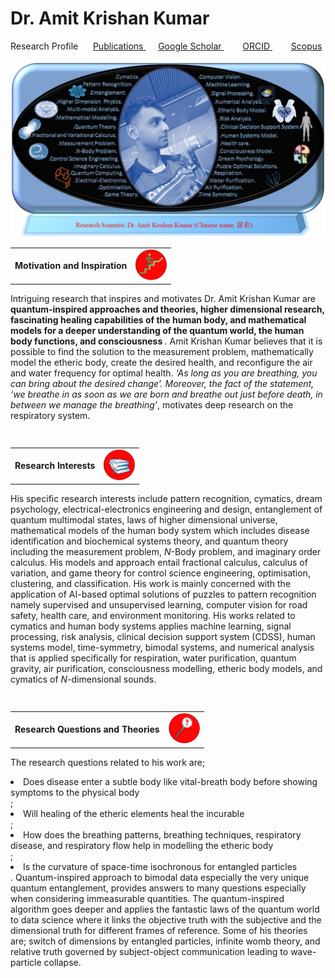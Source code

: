 <html>
  <head>
   
<meta name="description" content="Higher Dimension Research…">
    <meta name="referrer" content="origin-when-cross-origin">
<meta name="author" content="Amit Krishan Kumar">
    <meta charset="UTF-8">
    <head>
    <body>
<h1> Dr. Amit Krishan Kumar </h1>

   Research Profile &nbsp;&nbsp;&nbsp;&nbsp; <a href = "publication.html"> Publications </a> &nbsp;&nbsp;&nbsp;&nbsp;  <a href = "https://scholar.google.com/citations?user=h-KG0T0AAAAJ&hl=en"> Google Scholar </a> &nbsp;&nbsp;&nbsp;&emsp; <a href = "https://orcid.org/0000-0002-0173-2081"> ORCID </a>  &nbsp;&nbsp;&nbsp;&emsp; <a href = "https://www.scopus.com/authid/detail.uri?authorId=57218181590"> Scopus </a>  
  
  <img src="Profile1.jpg"> 
   
<div> 
<table>
      <td> <b>Motivation and Inspiration </b> 
    <td> <img src="thumbnails/motivation.jpg" width="50"> </td> 
<table>
<div>
             
  <p> Intriguing research that inspires and motivates Dr. Amit Krishan Kumar are <b> quantum-inspired approaches and theories, higher dimensional research, fascinating healing capabilities of the human body, and mathematical models for a deeper understanding of the quantum world, the human body functions, and consciousness </b>. Amit Krishan Kumar believes that it is possible to find the solution to the measurement problem, mathematically model the etheric body, create the desired health, and reconfigure the air and water frequency for optimal health. <em> ‘As long as you are breathing, you can bring about the desired change’. Moreover, the fact of the statement, ‘we breathe in as soon as we are born and breathe out just before death, in between we manage the breathing’</em>, motivates deep research on the respiratory system. </p>  
    <h2> </h2>
    <table>
            <td> <b>Research Interests</b> 
    <td> <img src="thumbnails/interests.jpg" width="50"> </td>
 <table>  
  <p> His specific research interests include pattern recognition, cymatics, dream psychology, electrical-electronics engineering and design, entanglement of quantum multimodal states, laws of higher dimensional universe, mathematical models of the human body system which includes disease identification and biochemical systems theory, and quantum theory including the measurement problem, <em>N</em>-Body problem, and imaginary order calculus. His models and approach entail fractional calculus, calculus of variation, and game theory for control science engineering, optimisation, clustering, and classification. His work is mainly concerned with the application of AI-based optimal solutions of puzzles to pattern recognition namely supervised and unsupervised learning, computer vision for road safety, health care, and environment monitoring. His works related to cymatics and human body systems applies machine learning, signal processing, risk analysis, clinical decision support system (CDSS), human systems model, time-symmetry, bimodal systems, and numerical analysis that is applied specifically for respiration, water purification, quantum gravity, air purification, consciousness modelling, etheric body models, and cymatics of <em>N</em>-dimensional sounds. </p>

   <h2> </h2>
   <table>
           <td> <b>Research Questions and Theories</b>
              <td> <img src="thumbnails/question.jpg" width="50"> </td>
 <table>
  <p> The research questions related to his work are; <li> Does disease enter a subtle body like vital-breath body before showing symptoms to the physical body </li>; <li> Will healing of the etheric elements heal the incurable</li>; <li>How does the breathing patterns, breathing techniques, respiratory disease, and respiratory flow help in modelling the etheric body</li>; <li>Is the curvature of space-time isochronous for entangled particles</li>. Quantum-inspired approach to bimodal data especially the very unique quantum entanglement, provides answers to many questions especially when considering immeasurable quantities. The quantum-inspired algorithm goes deeper and applies the fantastic laws of the quantum world to data science where it links the objective truth with the subjective and the dimensional truth for different frames of reference. Some of his theories are; switch of dimensions by entangled particles, infinite womb theory, and relative truth governed by subject-object communication leading to wave-particle collapse.</p>

<body>
  
<html>


